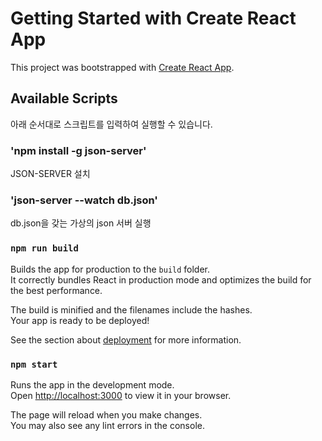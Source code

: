 # Getting Started with Create React App

This project was bootstrapped with [Create React App](https://github.com/facebook/create-react-app).

## Available Scripts

아래 순서대로 스크립트를 입력하여 실행할 수 있습니다.

### 'npm install -g json-server'
JSON-SERVER 설치

### 'json-server --watch db.json'
db.json을 갖는 가상의 json 서버 실행

### `npm run build`

Builds the app for production to the `build` folder.\
It correctly bundles React in production mode and optimizes the build for the best performance.

The build is minified and the filenames include the hashes.\
Your app is ready to be deployed!

See the section about [deployment](https://facebook.github.io/create-react-app/docs/deployment) for more information.

### `npm start`

Runs the app in the development mode.\
Open [http://localhost:3000](http://localhost:3000) to view it in your browser.

The page will reload when you make changes.\
You may also see any lint errors in the console.

